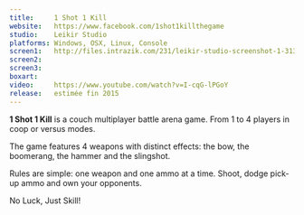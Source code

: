 ```yaml
---
title:     1 Shot 1 Kill
website:   https://www.facebook.com/1shot1killthegame
studio:    Leikir Studio
platforms: Windows, OSX, Linux, Console
screen1:   http://files.intrazik.com/231/leikir-studio-screenshot-1-3133-493-20150414-174802.jpg
screen2:
screen3:
boxart:
video:     https://www.youtube.com/watch?v=I-cqG-lPGoY
release:   estimée fin 2015
---
```


**1 Shot 1 Kill** is a couch multiplayer battle arena game.  From 1 to 4 players in coop or versus modes.

The game features 4 weapons with distinct effects: the bow, the boomerang, the hammer and the slingshot.

Rules are simple: one weapon and one ammo at a time. Shoot, dodge pick-up ammo and own your opponents.

No Luck, Just Skill!

